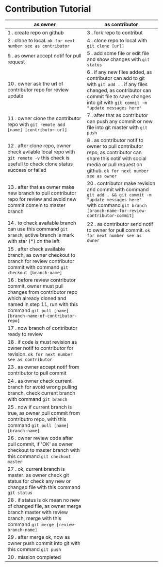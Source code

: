 # Contribution Tutorial

as owner | as contributor
---------- | ----------
1 . create repo on github<br> | 3 . fork repo to contribut<br>
2 . clone to local. `ok for next number see as contributor`<br> | 4 . clone repo to local with `git clone [url]`<br>
9 . as owner accept notif for pull request<br> | 5 . add some file or edit file and show changes with `git status`<br>
10 . owner ask the url of contributor repo for review update<br> | 6 . if any new files added, as contributor can add to git with `git add .` . if any files changed, as contributor can commit file to save changes into git with `git commit -m "update messages here"`<br>
11 . owner clone the contributor repo with `git remote add [name] [contributor-url]`<br> | 7 . after that as contributor can push any commit or new file into git master with `git push`<br>
12 . after clone repo, owner check avilable local repo with `git remote -v` this check is usefull to check clone status success or failed<br> | 8 . as contributor notif to owner to pull contributor repo, as contributor can share this notif with social media or pull request on github. `ok for next number see as owner`<br> | 19 . as contributor accept notif from owner to revision<br>
13 . after that as owner make new branch to pull contributor repo for review and avoid new commit comein to master branch  | 20 . contributor make revision and commit with command `git add . && git commit -m "update messages here"`<br>with command `git branch [branch-name-for-review-contributor-commit]`<br> | 21 . after that contributor push into contributor git master with command `git push`<br>
14 . to check available branch can use this command `git branch`, active branch is mark with star (*) on the left<br> | 22 . as contributor send notif to owner for pull commit. `ok for next number see as owner`<br>
15 . after check available branch, as owner checkout to branch for review contributor commit with command `git checkout [branch-name]`<br> | 
16 . before review contributor commit, owner must pull changes from contributor repo which already cloned and named in step 11, run with this command `git pull [name] [branch-name-of-contributor-repo]`<br> | 
17 . now branch of contributor ready to review<br> | 
18 . if code is must revision as owner notif to contributor for revision. `ok for next number see as contributor`<br> | 
23 . as owner accept notif from contributor to pull commit<br> | 
24 . as owner check current branch for avoid wrong pulling branch, check current branch with command `git branch`<br> | 
25 . now if current branch is true, as owner pull commit from contributro repo, with this command `git pull [name] [branch-name]`<br> | 
26 . owner review code after pull commit, if 'OK' as owner checkout to master branch with this command `git checkout master`<br> | 
27 . ok, current branch is master. as owner check git status for check any new or changed file with this command `git status`<br> | 
28 . if status is ok mean no new of changed file, as owner merge branch master with review branch, merge with this command `git merge [review-branch-name]`<br> | 
29 . after merge ok, now as owner push commit into git with this command `git push`<br> | 
30 . mission completed<br> | 











